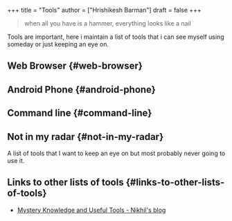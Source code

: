 +++
title = "Tools"
author = ["Hrishikesh Barman"]
draft = false
+++

> when all you have is a hammer, everything looks like a nail

Tools are important, here i maintain a list of tools that i can see myself using someday or just keeping an eye on.


## Web Browser {#web-browser}


## Android Phone {#android-phone}


## Command line {#command-line}


## Not in my radar {#not-in-my-radar}

A list of tools that I want to keep an eye on but most probably never going to use it.


## Links to other lists of tools {#links-to-other-lists-of-tools}

-   [Mystery Knowledge and Useful Tools - Nikhil's blog](https://nikhilism.com/post/2020/mystery-knowledge-useful-tools/)
